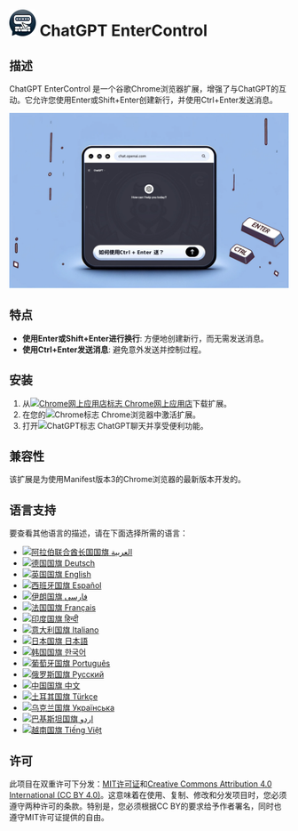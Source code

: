 # ![ChatGPT EnterControl Icon](../../icons/icon48.png) ChatGPT EnterControl

## 描述

ChatGPT EnterControl 是一个谷歌Chrome浏览器扩展，增强了与ChatGPT的互动。它允许您使用Enter或Shift+Enter创建新行，并使用Ctrl+Enter发送消息。

![ChatGPT EnterControl Promo Image](../promo-images/promo-image_ZH.jpg)

## 特点

- **使用Enter或Shift+Enter进行换行**: 方便地创建新行，而无需发送消息。
- **使用Ctrl+Enter发送消息**: 避免意外发送并控制过程。

## 安装
1. 从[<img src="https://fonts.gstatic.com/s/i/productlogos/chrome_store/v7/192px.svg" width="12" alt="Chrome网上应用店标志"> Chrome网上应用店](https://chromewebstore.google.com/detail/ChatGPT-EnterControl)下载扩展。
2. 在您的<img src="https://fonts.gstatic.com/s/i/productlogos/chrome/v7/192px.svg" width="12" alt="Chrome标志"> Chrome浏览器中激活扩展。
3. 打开<img src="https://upload.wikimedia.org/wikipedia/commons/0/04/ChatGPT_logo.svg" width="12" alt="ChatGPT标志"> ChatGPT聊天并享受便利功能。

## 兼容性

该扩展是为使用Manifest版本3的Chrome浏览器的最新版本开发的。

## 语言支持

要查看其他语言的描述，请在下面选择所需的语言：

- [<img src="https://flagcdn.com/ae.svg" width="18" alt="阿拉伯联合酋长国国旗"> العربية](./README_AR.md)
- [<img src="https://flagcdn.com/de.svg" width="18" alt="德国国旗"> Deutsch](./README_DE.md)
- [<img src="https://flagcdn.com/gb.svg" width="18" alt="英国国旗"> English](../../README.md)
- [<img src="https://flagcdn.com/es.svg" width="18" alt="西班牙国旗"> Español](./README_ES.md)
- [<img src="https://flagcdn.com/ir.svg" width="18" alt="伊朗国旗"> فارسی](./README_FA.md)
- [<img src="https://flagcdn.com/fr.svg" width="18" alt="法国国旗"> Français](./README_FR.md)
- [<img src="https://flagcdn.com/in.svg" width="18" alt="印度国旗"> हिन्दी](./README_HI.md)
- [<img src="https://flagcdn.com/it.svg" width="18" alt="意大利国旗"> Italiano](./README_IT.md)
- [<img src="https://flagcdn.com/jp.svg" width="18" alt="日本国旗"> 日本語](./README_JA.md)
- [<img src="https://flagcdn.com/kr.svg" width="18" alt="韩国国旗"> 한국어](./README_KO.md)
- [<img src="https://flagcdn.com/pt.svg" width="18" alt="葡萄牙国旗"> Português](./README_PT.md)
- [<img src="https://flagcdn.com/ru.svg" width="18" alt="俄罗斯国旗"> Русский](./README_RU.md)
- [<img src="https://flagcdn.com/cn.svg" width="18" alt="中国国旗"> 中文](./README_ZH.md)
- [<img src="https://flagcdn.com/tr.svg" width="18" alt="土耳其国旗"> Türkçe](./README_TR.md)
- [<img src="https://flagcdn.com/ua.svg" width="18" alt="乌克兰国旗"> Українська](./README_UK.md)
- [<img src="https://flagcdn.com/pk.svg" width="18" alt="巴基斯坦国旗"> اردو](./README_UR.md)
- [<img src="https://flagcdn.com/vi.svg" width="18" alt="越南国旗"> Tiếng Việt](./README_VI.md)

## 许可

此项目在双重许可下分发：[MIT许可证](../../LICENSE_MIT)和[Creative Commons Attribution 4.0 International (CC BY 4.0)](../../LICENSE_CC_BY_4.0)。这意味着在使用、复制、修改和分发项目时，您必须遵守两种许可的条款。特别是，您必须根据CC BY的要求给予作者署名，同时也遵守MIT许可证提供的自由。
